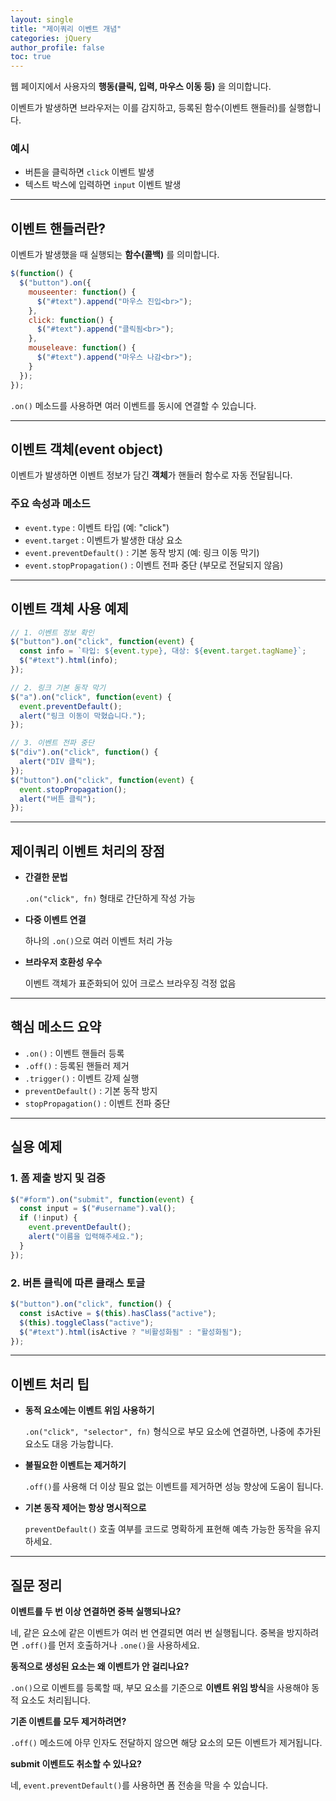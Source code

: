 ```yaml
---
layout: single
title: "제이쿼리 이벤트 개념"
categories: jQuery
author_profile: false
toc: true
---
```


웹 페이지에서 사용자의 **행동(클릭, 입력, 마우스 이동 등)** 을 의미합니다.

이벤트가 발생하면 브라우저는 이를 감지하고, 등록된 함수(이벤트 핸들러)를 실행합니다.

### 예시

- 버튼을 클릭하면 `click` 이벤트 발생
- 텍스트 박스에 입력하면 `input` 이벤트 발생

------

## 이벤트 핸들러란?

이벤트가 발생했을 때 실행되는 **함수(콜백)** 를 의미합니다.

```jsx
$(function() {
  $("button").on({
    mouseenter: function() {
      $("#text").append("마우스 진입<br>");
    },
    click: function() {
      $("#text").append("클릭됨<br>");
    },
    mouseleave: function() {
      $("#text").append("마우스 나감<br>");
    }
  });
});
```

`.on()` 메소드를 사용하면 여러 이벤트를 동시에 연결할 수 있습니다.

------

## 이벤트 객체(event object)

이벤트가 발생하면 이벤트 정보가 담긴 **객체**가 핸들러 함수로 자동 전달됩니다.

### 주요 속성과 메소드

- `event.type` : 이벤트 타입 (예: "click")
- `event.target` : 이벤트가 발생한 대상 요소
- `event.preventDefault()` : 기본 동작 방지 (예: 링크 이동 막기)
- `event.stopPropagation()` : 이벤트 전파 중단 (부모로 전달되지 않음)

------

## 이벤트 객체 사용 예제

```jsx
// 1. 이벤트 정보 확인
$("button").on("click", function(event) {
  const info = `타입: ${event.type}, 대상: ${event.target.tagName}`;
  $("#text").html(info);
});

// 2. 링크 기본 동작 막기
$("a").on("click", function(event) {
  event.preventDefault();
  alert("링크 이동이 막혔습니다.");
});

// 3. 이벤트 전파 중단
$("div").on("click", function() {
  alert("DIV 클릭");
});
$("button").on("click", function(event) {
  event.stopPropagation();
  alert("버튼 클릭");
});
```

------

## 제이쿼리 이벤트 처리의 장점

- **간결한 문법**

  `.on("click", fn)` 형태로 간단하게 작성 가능

- **다중 이벤트 연결**

  하나의 `.on()`으로 여러 이벤트 처리 가능

- **브라우저 호환성 우수**

  이벤트 객체가 표준화되어 있어 크로스 브라우징 걱정 없음

------

## 핵심 메소드 요약

- `.on()` : 이벤트 핸들러 등록
- `.off()` : 등록된 핸들러 제거
- `.trigger()` : 이벤트 강제 실행
- `preventDefault()` : 기본 동작 방지
- `stopPropagation()` : 이벤트 전파 중단

------

## 실용 예제

### 1. 폼 제출 방지 및 검증

```jsx
$("#form").on("submit", function(event) {
  const input = $("#username").val();
  if (!input) {
    event.preventDefault();
    alert("이름을 입력해주세요.");
  }
});
```

### 2. 버튼 클릭에 따른 클래스 토글

```jsx
$("button").on("click", function() {
  const isActive = $(this).hasClass("active");
  $(this).toggleClass("active");
  $("#text").html(isActive ? "비활성화됨" : "활성화됨");
});
```

------

## 이벤트 처리 팁

- **동적 요소에는 이벤트 위임 사용하기**

  `.on("click", "selector", fn)` 형식으로 부모 요소에 연결하면, 나중에 추가된 요소도 대응 가능합니다.

- **불필요한 이벤트는 제거하기**

  `.off()`를 사용해 더 이상 필요 없는 이벤트를 제거하면 성능 향상에 도움이 됩니다.

- **기본 동작 제어는 항상 명시적으로**

  `preventDefault()` 호출 여부를 코드로 명확하게 표현해 예측 가능한 동작을 유지하세요.

------

## 질문 정리

**이벤트를 두 번 이상 연결하면 중복 실행되나요?**

네, 같은 요소에 같은 이벤트가 여러 번 연결되면 여러 번 실행됩니다. 중복을 방지하려면 `.off()`를 먼저 호출하거나 `.one()`을 사용하세요.

**동적으로 생성된 요소는 왜 이벤트가 안 걸리나요?**

`.on()`으로 이벤트를 등록할 때, 부모 요소를 기준으로 **이벤트 위임 방식**을 사용해야 동적 요소도 처리됩니다.

**기존 이벤트를 모두 제거하려면?**

`.off()` 메소드에 아무 인자도 전달하지 않으면 해당 요소의 모든 이벤트가 제거됩니다.

**submit 이벤트도 취소할 수 있나요?**

네, `event.preventDefault()`를 사용하면 폼 전송을 막을 수 있습니다.
